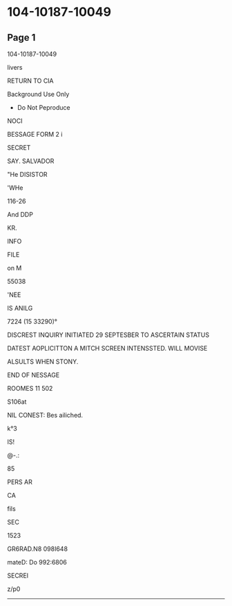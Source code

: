 # 104-10187-10049

## Page 1

104-10187-10049

livers

RETURN TO CIA

Background Use Only

- Do Not Peproduce

NOCI

BESSAGE FORM 2 i

SECRET

SAY. SALVADOR

"He DISISTOR

'WHe

116-26

And DDP

KR.

INFO

FILE

on M

55038

'NEE

IS ANILG

7224 (15 33290)°

DISCREST INQUIRY INITIATED 29 SEPTESBER TO ASCERTAIN STATUS

DATEST AOPLICITTON A MITCH SCREEN INTENSSTED. WILL MOVISE

ALSULTS WHEN STONY.

END OF NESSAGE

ROOMES 11 502

S106at

NIL CONEST: Bes ailiched.

k°3

IS!

@-.:

85

PERS AR

CA

fils

SEC

1523

GR6RAD.N8 098I648

mateD: Do 992:6806

SECREI

z/p0

---

